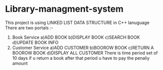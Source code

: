 # Library-managment-system
This project is using LINKED LIST DATA STRUCTURE in C++ lanuguage 
There are two portals :- 
1. Book Service
   a)ADD BOOK
   b)DISPLAY BOOK
   c)SEARCH BOOK
   d)UPDATE BOOK INFO
3. Customer Service
   a)ADD CUSTOMER
   b)BOOROW BOOK
   c)RETURN A BOOROW BOOK
   d)DISPLAY ALL CUSTOMER
There is time period set of 10 days if u return a book after that period u have to pay the penaliy amount
